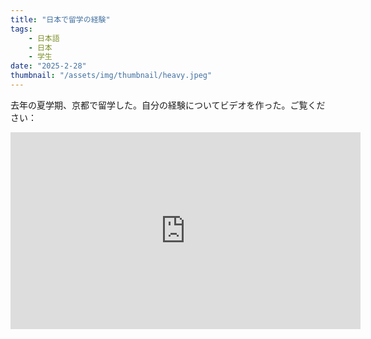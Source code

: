 ```yaml
---
title: "日本で留学の経験"
tags:
    - 日本語
    - 日本
    - 学生
date: "2025-2-28"
thumbnail: "/assets/img/thumbnail/heavy.jpeg"
---
```

去年の夏学期、京都で留学した。自分の経験についてビデオを作った。ご覧ください：

<iframe width="560" height="315" src="https://www.youtube.com/embed/WdI_SmVqxIY?si=Kt34mdwJNL0Ip7oZ" title="YouTube video player" frameborder="0" allow="accelerometer; autoplay; clipboard-write; encrypted-media; gyroscope; picture-in-picture; web-share" referrerpolicy="strict-origin-when-cross-origin" allowfullscreen></iframe>